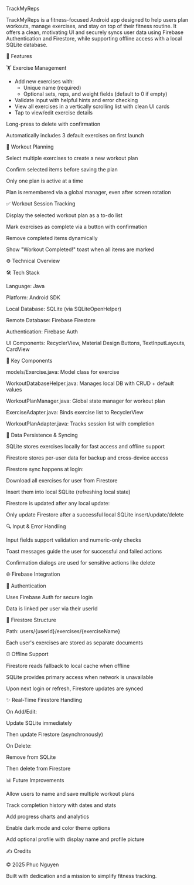 TrackMyReps

TrackMyReps is a fitness-focused Android app designed to help users plan workouts, manage exercises, and stay on top of their fitness routine. It offers a clean, motivating UI and securely syncs user data using Firebase Authentication and Firestore, while supporting offline access with a local SQLite database.

📱 Features

🏋️ Exercise Management
- Add new exercises with:
   +  Unique name (required)
   +  Optional sets, reps, and weight fields (default to 0 if empty)
- Validate input with helpful hints and error checking
- View all exercises in a vertically scrolling list with clean UI cards
- Tap to view/edit exercise details

Long-press to delete with confirmation

Automatically includes 3 default exercises on first launch

📓 Workout Planning

Select multiple exercises to create a new workout plan

Confirm selected items before saving the plan

Only one plan is active at a time

Plan is remembered via a global manager, even after screen rotation

✅ Workout Session Tracking

Display the selected workout plan as a to-do list

Mark exercises as complete via a button with confirmation

Remove completed items dynamically

Show "Workout Completed!" toast when all items are marked

⚙️ Technical Overview

🛠️ Tech Stack

Language: Java

Platform: Android SDK

Local Database: SQLite (via SQLiteOpenHelper)

Remote Database: Firebase Firestore

Authentication: Firebase Auth

UI Components: RecyclerView, Material Design Buttons, TextInputLayouts, CardView

📂 Key Components

models/Exercise.java: Model class for exercise

WorkoutDatabaseHelper.java: Manages local DB with CRUD + default values

WorkoutPlanManager.java: Global state manager for workout plan

ExerciseAdapter.java: Binds exercise list to RecyclerView

WorkoutPlanAdapter.java: Tracks session list with completion

🔄 Data Persistence & Syncing

SQLite stores exercises locally for fast access and offline support

Firestore stores per-user data for backup and cross-device access

Firestore sync happens at login:

Download all exercises for user from Firestore

Insert them into local SQLite (refreshing local state)

Firestore is updated after any local update:

Only update Firestore after a successful local SQLite insert/update/delete

🔍 Input & Error Handling

Input fields support validation and numeric-only checks

Toast messages guide the user for successful and failed actions

Confirmation dialogs are used for sensitive actions like delete

🌐 Firebase Integration

🔑 Authentication

Uses Firebase Auth for secure login

Data is linked per user via their userId

📁 Firestore Structure

Path: users/{userId}/exercises/{exerciseName}

Each user's exercises are stored as separate documents

⏰ Offline Support

Firestore reads fallback to local cache when offline

SQLite provides primary access when network is unavailable

Upon next login or refresh, Firestore updates are synced

✨ Real-Time Firestore Handling

On Add/Edit:

Update SQLite immediately

Then update Firestore (asynchronously)

On Delete:

Remove from SQLite

Then delete from Firestore

📊 Future Improvements

Allow users to name and save multiple workout plans

Track completion history with dates and stats

Add progress charts and analytics

Enable dark mode and color theme options

Add optional profile with display name and profile picture

✍️ Credits

© 2025 Phuc Nguyen

Built with dedication and a mission to simplify fitness tracking.

